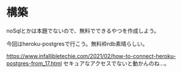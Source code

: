 # 構築

noSqlとかは本題でないので、無料でできるやつを作成しよう。

今回はheroku-postgresで行こう。無料枠rdb素晴らしい。

<https://www.infallibletechie.com/2021/02/how-to-connect-heroku-postgres-from_17.html>
セキュアなアクセスでないと動かんのね…。